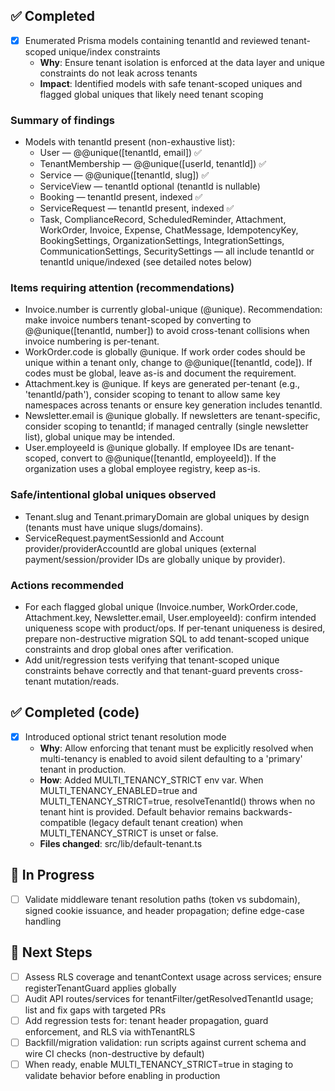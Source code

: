 
## ✅ Completed
- [x] Enumerated Prisma models containing tenantId and reviewed tenant-scoped unique/index constraints
  - **Why**: Ensure tenant isolation is enforced at the data layer and unique constraints do not leak across tenants
  - **Impact**: Identified models with safe tenant-scoped uniques and flagged global uniques that likely need tenant scoping

### Summary of findings
- Models with tenantId present (non-exhaustive list):
  - User — @@unique([tenantId, email]) ✅
  - TenantMembership — @@unique([userId, tenantId]) ✅
  - Service — @@unique([tenantId, slug]) ✅
  - ServiceView — tenantId optional (tenantId is nullable)
  - Booking — tenantId present, indexed ✅
  - ServiceRequest — tenantId present, indexed ✅
  - Task, ComplianceRecord, ScheduledReminder, Attachment, WorkOrder, Invoice, Expense, ChatMessage, IdempotencyKey, BookingSettings, OrganizationSettings, IntegrationSettings, CommunicationSettings, SecuritySettings — all include tenantId or tenantId unique/indexed (see detailed notes below)

### Items requiring attention (recommendations)
- Invoice.number is currently global-unique (@unique). Recommendation: make invoice numbers tenant-scoped by converting to @@unique([tenantId, number]) to avoid cross-tenant collisions when invoice numbering is per-tenant.
- WorkOrder.code is globally @unique. If work order codes should be unique within a tenant only, change to @@unique([tenantId, code]). If codes must be global, leave as-is and document the requirement.
- Attachment.key is @unique. If keys are generated per-tenant (e.g., 'tenantId/path'), consider scoping to tenant to allow same key namespaces across tenants or ensure key generation includes tenantId.
- Newsletter.email is @unique globally. If newsletters are tenant-specific, consider scoping to tenantId; if managed centrally (single newsletter list), global unique may be intended.
- User.employeeId is @unique globally. If employee IDs are tenant-scoped, convert to @@unique([tenantId, employeeId]). If the organization uses a global employee registry, keep as-is.

### Safe/intentional global uniques observed
- Tenant.slug and Tenant.primaryDomain are global uniques by design (tenants must have unique slugs/domains).
- ServiceRequest.paymentSessionId and Account provider/providerAccountId are global uniques (external payment/session/provider IDs are globally unique by provider).

### Actions recommended
- For each flagged global unique (Invoice.number, WorkOrder.code, Attachment.key, Newsletter.email, User.employeeId): confirm intended uniqueness scope with product/ops. If per-tenant uniqueness is desired, prepare non-destructive migration SQL to add tenant-scoped unique constraints and drop global ones after verification.
- Add unit/regression tests verifying that tenant-scoped unique constraints behave correctly and that tenant-guard prevents cross-tenant mutation/reads.

## ✅ Completed (code)
- [x] Introduced optional strict tenant resolution mode
  - **Why**: Allow enforcing that tenant must be explicitly resolved when multi-tenancy is enabled to avoid silent defaulting to a 'primary' tenant in production.
  - **How**: Added MULTI_TENANCY_STRICT env var. When MULTI_TENANCY_ENABLED=true and MULTI_TENANCY_STRICT=true, resolveTenantId() throws when no tenant hint is provided. Default behavior remains backwards-compatible (legacy default tenant creation) when MULTI_TENANCY_STRICT is unset or false.
  - **Files changed**: src/lib/default-tenant.ts

## 🚧 In Progress
- [ ] Validate middleware tenant resolution paths (token vs subdomain), signed cookie issuance, and header propagation; define edge-case handling

## 🔧 Next Steps
- [ ] Assess RLS coverage and tenantContext usage across services; ensure registerTenantGuard applies globally
- [ ] Audit API routes/services for tenantFilter/getResolvedTenantId usage; list and fix gaps with targeted PRs
- [ ] Add regression tests for: tenant header propagation, guard enforcement, and RLS via withTenantRLS
- [ ] Backfill/migration validation: run scripts against current schema and wire CI checks (non-destructive by default)
- [ ] When ready, enable MULTI_TENANCY_STRICT=true in staging to validate behavior before enabling in production
